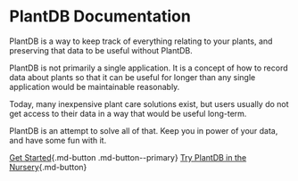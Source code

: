 # PlantDB Documentation

PlantDB is a way to keep track of everything relating to your plants, and preserving that data to be useful without PlantDB.

PlantDB is not primarily a single application. It is a concept of how to record data about plants so that it can be useful for longer than any single application would be maintainable reasonably.

Today, many inexpensive plant care solutions exist, but users usually do not get access to their data in a way that would be useful long-term.

PlantDB is an attempt to solve all of that. Keep you in power of your data, and have some fun with it.

[Get Started](./tutorial/index.md){.md-button .md-button--primary}
[Try PlantDB in the Nursery](/nursery/){.md-button}
